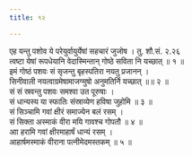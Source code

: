 ```yaml
---
title: १२

---
```

एह यन्तु पशोव ये परेयुर्वायुर्येषां सहचारं जुजोष । तु. शौ.सं. २.२६  
त्वष्टा येषां रूपधेयानि वेदास्मिन्तान् गोष्ठे सविता नि यच्छात् ॥ १ ॥  
इमं गोष्ठं पशवः सं सृजन्तु बृहस्पतिरा नयतु प्रजानन् ।  
सिनीवाली नयत्वाग्रमेषामाजग्मुषो अनुमतिर्नि यच्छात् ॥॥ २ ॥  
सं सं स्रवन्तु पशवः समश्वा उत पूरुषाः ।  
सं धान्यस्य या स्फातिः संस्राव्येण हविषा जुहोमि ॥ ३ ॥  
सं सिञ्चामि गवां क्षीरं समाज्येन बलं रसम् ।  
सं सिक्ता अस्माकं वीरा मयि गावश्च गोपतौ ॥ ४ ॥  
आा हरामि गवां क्षीरमाहार्षं धान्यं रसम् ।  
आहार्षमस्माकं वीराना पत्नीमेदमस्तकम् ॥ ५ ॥  
  
